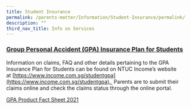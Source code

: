 ```yaml
---
title: Student Insurance
permalink: /parents-matter/Information/Student-Insurance/permalink/
description: ""
third_nav_title: Info on Services
---
```

### **<u>Group Personal Accident (GPA) Insurance Plan for Students</u>**
Information on claims, FAQ and other details pertaining to the GPA Insurance Plan for Students can be found on NTUC Income’s website at [https://www.income.com.sg/studentgpa](https://www.income.com.sg/studentgpa).  Parents are to submit their claims online and check the claims status through the online portal.

[GPA Product Fact Sheet 2021](/files/GPA-Product-Fact-Sheet-2021.pdf)